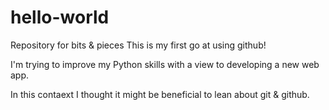 # hello-world
Repository for bits &amp; pieces
This is my first go at using github!

I'm trying to improve my Python skills with a view to developing a new web app.

In this contaext I thought it might be beneficial to lean about git & github.
